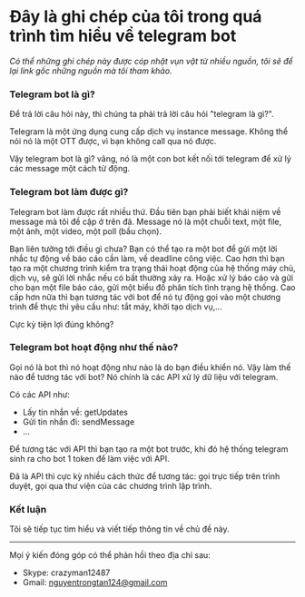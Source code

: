 Đây là ghi chép của tôi trong quá trình tìm hiểu về telegram bot
====

*Có thể những ghi chép này được cóp nhặt vụn vặt từ nhiều nguồn, tôi sẽ để lại link gốc những nguồn mà tôi tham khảo.*

### Telegram bot là gì?

Để trả lời câu hỏi này, thì chúng ta phải trả lời câu hỏi "telegram là gì?".

Telegram là một ứng dụng cung cấp dịch vụ instance message. Không thể nói nó là một OTT được, vì bạn không call qua nó được. 

Vậy telegram bot là gì? vâng, nó là một con bot kết nối tới telegram để xử lý các message một cách từ động.

### Telegram bot làm được gì?

Telegram bot làm được rất nhiều thứ. Đầu tiên bạn phải biết khái niệm về message mà tôi đề cập ở trên đã. Message nó là một chuỗi text, một file, một ảnh, một video, một poll (bầu chọn).

Bạn liên tưởng tới điều gì chưa? Bạn có thể tạo ra một bot để gửi một lời nhắc tự động về báo cáo cần làm, về deadline công việc. Cao hơn thì bạn tạo ra một chương trình 
kiểm tra trạng thái hoạt động của hệ thống máy chủ, dịch vụ, sẽ gửi lời nhắc nếu có bất thường xảy ra. Hoặc xử lý báo cáo và gửi cho bạn một file báo cáo, gửi một biểu đồ 
phân tích tình trạng hệ thống. Cao cấp hơn nữa thì bạn tương tác với bot để nó tự động gọi vào một chương trình để thực thi yêu cầu như: tắt máy, khởi tạo dịch vụ,...

Cực kỳ tiện lợi đúng không?

### Telegram bot hoạt động như thế nào?

Gọi nó là bot thì nó hoạt động như nào là do bạn điều khiển nó. Vậy làm thế nào để tương tác với bot? Nó chính là các API xử lý dữ liệu với telegram. 

Có các API như:

- Lấy tin nhắn về: getUpdates
- Gửi tin nhắn đi: sendMessage
- ...

Để tương tác với API thì bạn tạo ra một bot trước, khi đó hệ thống telegram sinh ra cho bot 1 token để làm việc với API.

Đã là API thì cực kỳ nhiều cách thức để tương tác: gọi trực tiếp trên trình duyệt, gọi qua thư viện của các chương trình lập trình.

### Kết luận

Tôi sẽ tiếp tục tìm hiểu và viết tiếp thông tin về chủ đề này.

----
Mọi ý kiến đóng góp có thể phản hồi theo địa chỉ sau:
- Skype: crazyman12487
- Gmail: nguyentrongtan124@gmail.com
